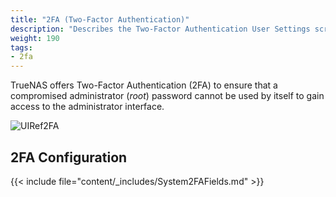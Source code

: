 ```yaml
---
title: "2FA (Two-Factor Authentication)"
description: "Describes the Two-Factor Authentication User Settings screen on TrueNAS CORE."
weight: 190
tags:
- 2fa
---
```


TrueNAS offers Two-Factor Authentication (2FA) to ensure that a compromised administrator (*root*) password cannot be used by itself to gain access to the administrator interface.

![UIRef2FA](/images/CORE/System/UIRef2FA.png "2FA Configuration")

## 2FA Configuration

{{< include file="content/_includes/System2FAFields.md" >}}
